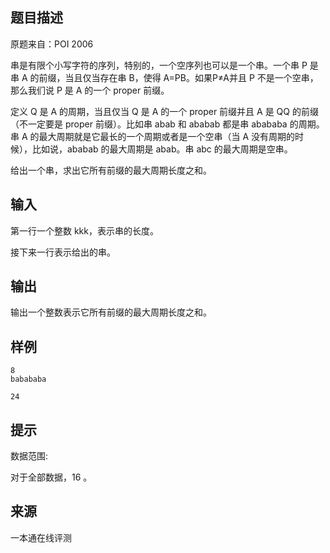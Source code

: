 ## 题目描述

原题来自：POI 2006

串是有限个小写字符的序列，特别的，一个空序列也可以是一个串。一个串 P 是串 A 的前缀，当且仅当存在串 B，使得 A=PB。如果P≠A并且 P 不是一个空串，那么我们说 P 是 A 的一个 proper 前缀。

定义 Q 是 A 的周期，当且仅当 Q 是 A 的一个 proper 前缀并且 A 是 QQ 的前缀（不一定要是 proper 前缀）。比如串 abab 和 ababab 都是串 abababa 的周期。串 A 的最大周期就是它最长的一个周期或者是一个空串（当 A 没有周期的时候），比如说，ababab 的最大周期是 abab。串 abc 的最大周期是空串。

给出一个串，求出它所有前缀的最大周期长度之和。

## 输入

第一行一个整数 kkk，表示串的长度。

接下来一行表示给出的串。

## 输出

输出一个整数表示它所有前缀的最大周期长度之和。

## 样例

```input1
8
babababa
```

```output1
24
```

## 提示

数据范围:

对于全部数据，16​​ 。


 ## 来源

 一本通在线评测 